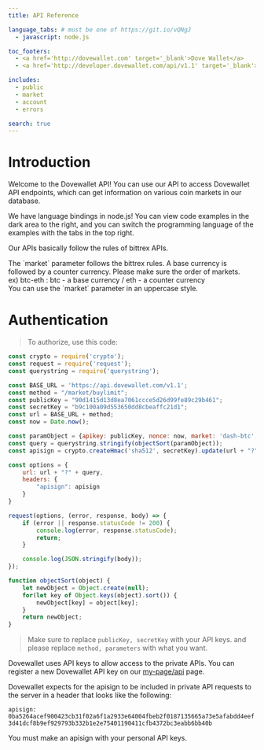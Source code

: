 ```yaml
---
title: API Reference

language_tabs: # must be one of https://git.io/vQNgJ
  - javascript: node.js

toc_footers:
  - <a href='http://dovewallet.com' target='_blank'>Dove Wallet</a>
  - <a href='http://developer.dovewallet.com/api/v1.1' target='_blank'>API V1</a>

includes:
  - public
  - market
  - account
  - errors

search: true
---
```


# Introduction

Welcome to the Dovewallet API! You can use our API to access Dovewallet API endpoints, which can get information on various coin markets in our database.

We have language bindings in node.js! You can view code examples in the dark area to the right, and you can switch the programming language of the examples with the tabs in the top right.

Our APIs basically follow the rules of bittrex APIs. 

<aside class="notice">
The `market` parameter follows the bittrex rules. A base currency is followed by a counter currency. Please make sure the order of markets.
<br>ex) btc-eth : btc - a base currency / eth - a counter currency
</aside>
<aside class="notice">
You can use the `market` parameter in an uppercase style.
</aside>

# Authentication

> To authorize, use this code:

```javascript
const crypto = require('crypto');
const request = require('request');
const querystring = require('querystring');

const BASE_URL = 'https://api.dovewallet.com/v1.1';
const method = "/market/buylimit";
const publicKey = "90d1415d13d8ea7061ccce5d26d99fe89c29b461";
const secretKey = "b9c100a09d553650dd8cbeaffc21d1";
const url = BASE_URL + method;
const now = Date.now();

const paramObject = {apikey: publicKey, nonce: now, market: 'dash-btc', quantity: '1', rate: '1'};
const query = querystring.stringify(objectSort(paramObject));
const apisign = crypto.createHmac('sha512', secretKey).update(url + "?" + query).digest('hex');

const options = {
    url: url + "?" + query,
    headers: {
        "apisign": apisign
    }
}

request(options, (error, response, body) => {
    if (error || response.statusCode != 200) {
        console.log(error, response.statusCode);
        return;
    }

    console.log(JSON.stringify(body));
});

function objectSort(object) {
    let newObject = Object.create(null);
    for(let key of Object.keys(object).sort()) {
        newObject[key] = object[key];
    }
    return newObject;
}
```

> Make sure to replace `publicKey, secretKey` with your API keys. and please replace `method, parameters` with what you want.

Dovewallet uses API keys to allow access to the private APIs. You can register a new Dovewallet API key on our [my-page/api](https://dovewallet.com/my-page/api) page.

Dovewallet expects for the apisign to be included in private API requests to the server in a header that looks like the following:

`apisign: 0ba5264acef900423cb31f02a6f1a2933e64004fbeb2f0187135665a73e5afabdd4eef3d41dcf8b9ef929793b332b1e2e75401190411cfb4372bc3eabb6bb40b`

<aside class="notice">
You must make an apisign with your personal API keys.
</aside>